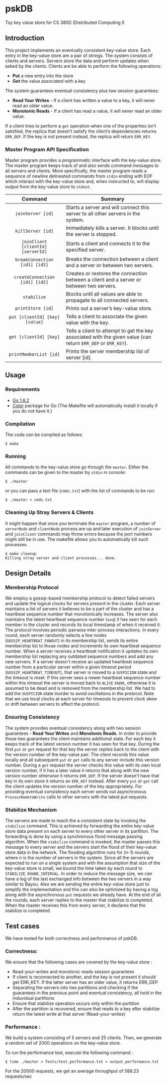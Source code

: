 # pskDB
Toy key value store for CS 380D (Distributed Computing I)

## Introduction

This project implements an eventually consistent key-value store. Each entry in the key-value store are a pair of strings. The system consists of clients and servers. Servers store the data and perform updates when asked by the clients. Clients are be able to perform the following operations:

* **Put**​ a new entry into the store
* **Get**​ the value associated with a key

The system guarantees eventual consistency plus two session guarantees:

* **Read Your Writes** - If a client has written a value to a key, it will never read an older value.
* **Monotonic Reads** - If a client has read a value, it will never read an older value.

If a client tries to perform a `get` operation when one of the properties isn’t satisfied, the replica that doesn’t satisfy the client’s dependencies returns `ERR_DEP`. If the key is not present instead, the replica will return `ERR_KEY`.

### Master Program API Specification

Master program provides a programmatic interface with the key-value store. The master program keeps track of and also sends command messages to all servers and
clients. More specifically, the master program reads a sequence of newline delineated commands from `stdin` ending with EOF which interact with the key-value store and, when instructed to, will display output from the key-value store to `stdout`.

|               Command              | Summary                                                                                                       |
|:----------------------------------:|---------------------------------------------------------------------------------------------------------------|
|          `joinServer [id]`         | Starts a server and will connect this server to all other servers in the system.                              |
|          `killServer [id]`         | Immediately kills a server. It blocks until the server is stopped.                                            |
| `joinClient [clientId] [serverId]` | Starts a client and connects it to the specified server.                                                      |
|    `breakConnection [id1] [id2]`   | Breaks the connection between a client and a server or between two servers.                                   |
|   `createConnection [id1] [id2]`   | Creates or restores the connection between a client and a server or between two servers.                      |
|             `stabilize`            | Blocks until all values are able to propagate to all connected servers.                                       |
|          `printStore [id]`         | Prints out a server’s key-value store.                                                                        |
|   `put [clientId] [key] [value]`   | Tells a client to associate the given value with the key.                                                     |
|       `get [clientId] [key]`       | Tells a client to attempt to get the key associated with the given value (can return `ERR_DEP` or `ERR_KEY`). |
|       `printMemberList [id]`       | Prints the server membership list of server [id].                                                             |

## Usage

### Requirements
* [Go 1.6.2](https://golang.org/)
* [Color](github.com/fatih/color) package for Go (The Makefile will automatically install it locally if you do not have it.)

### Compilation
The code can be compiled as follows:

~~~~
$ make
~~~~

### Running
All commands to the key-value store go through the `master`. Either the commands can be given to the master by `stdin` in console:

~~~~
$ ./master
~~~~

or you can pass a text file (`cmds.txt`) with the list of commands to be run:

~~~~
$ ./master < cmds.txt
~~~~

### Cleaning Up Stray Servers & Clients
It might happen that once you terminate the `master` program, a number of `serverNode` and `clientNode` process are up and later execution of `joinServer` and `joinClient` commands may throw errors because the port numbers might still be in use. The makefile allows you to automatically kill such processes.

~~~~
$ make cleanup
Killing stray server and client processes... done.
~~~~

## Design Details

### Membership Protocol

We employ a gossip-based membership protocol to detect failed servers and update the logical clocks for servers present in the cluster. Each server maintains a list of servers it believes to be a part of the cluster and has a heartbeat sequence number that monotonically increases. The server also maintains the latest heartbeat sequence number (`seq`) it has seen for each member in the cluster and records its local timestamp of when it received it. The protocol involves periodic pairwise inter-process interactions. In every round, each server randomly selects a few nodes (`GOSSIP_HEARTBEAT_FANOUT`) in its membership list, sends its entire membership list to those nodes and increments its own heartbeat sequence number. When a server receives a heartbeat notification it updates its own membership list replacing any outdated sequence numbers and add any new servers. If a server doesn't receive an updated heartbeat sequence number from a particular server within a given timeout period (`GOSSIP_HEARTBEAT_TIMEOUT`), that server is moved to a `SUSPICION` state and the timeout is reset. If this server sees a newer heartbeat sequence number within this timeout the server is moved back to `ALIVE` state, otherwise it is assumed to be dead and is removed from the membership list. We had to add the `SUSPICION` state inorder to avoid oscillations in the protocol. Note that we use local clocks at each server for timeouts to prevent clock skew or drift between servers to affect the protocol.

### Ensuring Consistency

The system provides eventual consistency along with two session guarantees - **Read Your Writes** and **Monotonic Reads**. In order to provide these two guarantees the client maintains additional state. For each key it keeps track of the latest version number it has seen for that key. During the first `put` or `get` request for that key the server replies back to the client with the version number of the key-value pair. The client records this value locally and all subsequent `put` or `get` calls to any server include this version number. During a `get` request the server checks this value with its own local version number, if it has a later value it returns that along with the new version number otherwise it returns `ERR_DEP`. If the server doesn't have that key in its own store it returns an `ERR_KEY` instead. After every `put` or `get` call the client updates the version number of the key appropriately. For providing eventual consistency each server sends out asynchronous `ProcessRemoteWrite` calls to other servers with the latest put requests.

### Stabilize Mechanism

The servers are made to reach the a consistent state by invoking the `stabilize` command. This is achieved by forwarding the entire key-value store data present on each server to every other server in its partition. The forwarding is done by using a synchronous flood message passing algorithm. When the `stabilize` command is invoked, the master passes this message to every server and the servers start the flood of their key-value store data in the network. The flooding algorithm runs for (n-1) rounds, where n is the number of servers in the system. Since all the servers are expected to run on a single system and with the assumption that size of the key-value store is small, we bound the time taken by each round to `STABILIZE_ROUND_INTERVAL`. In order to reduce the message size, we can have a log of the last exchanged info between the two servers in a way similar to Bayou. Also we are sending the entire key-value store just to simplify the implementation and this can also be optimized by having a log along with the asynchronous `put` requests we already have. At the end of all the rounds, each server replies to the master that stabilize is completed. When the master receives this from every server, it declares that the stabilize is completed.

## Test cases

We have tested for both correctness and performance of pskDB. 
### Correctness:
We ensure that the following cases are covered by the key-value store :
* Read-your-writes and monotonic reads session guarantees
* If client is reconnected to another, and the key is not present it should get ERR_KEY. If the latter server has an older value, it returns ERR_DEP
* Separating the servers into two partitions and checking if the guarantees in the previous point and eventual consistency, all hold in the induvidual partitions
* Ensure that stabilize operation occurs only within the partition
* After the partition is recovered, ensure that reads to a key after stabilize return the latest write at that server (Read-your-writes)

### Performance :

We build a system consisting of 5 servers and 25 clients. Then, we generate a random set of 2000 operations on the key-value store.

To run the performance test, execute the following command :

~~~~
$ time ./master < Tests/test_performance.txt > output_performance.txt
~~~~

For the 20000 requests, we get an average throughput of 588.23 requests/sec